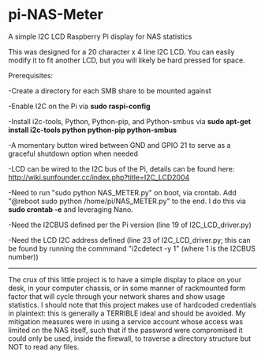 # pi-NAS-Meter

A simple I2C LCD Raspberry Pi display for NAS statistics

This was designed for a 20 character x 4 line I2C LCD. You can easily modify it to fit another LCD, but you will likely be hard pressed for space.

Prerequisites:

-Create a directory for each SMB share to be mounted against

-Enable I2C on the Pi via **sudo raspi-config**

-Install i2c-tools, Python, Python-pip, and Python-smbus via **sudo apt-get install i2c-tools python python-pip python-smbus**

-A momentary button wired between GND and GPIO 21 to serve as a graceful shutdown option when needed

-LCD can be wired to the I2C bus of the Pi, details can be found here: http://wiki.sunfounder.cc/index.php?title=I2C_LCD2004

-Need to run "sudo python NAS_METER.py" on boot, via crontab. Add "@reboot sudo python /home/pi/NAS_METER.py" to the end. I do this via **sudo crontab -e** and leveraging Nano.

-Need the I2CBUS defined per the Pi version (line 19 of I2C_LCD_driver.py)

-Need the LCD I2C address defined (line 23 of I2C_LCD_driver.py; this can be found by running the commmand "i2cdetect -y 1" (where 1 is the I2CBUS number))

-----------------------------------------------------------------------------

The crux of this little project is to have a simple display to place on your desk, in your computer chassis, or in some manner of rackmounted form factor that will cycle through your network shares and show usage statistics. I should note that this project makes use of hardcoded credentials in plaintext: this is generally a TERRIBLE ideal and should be avoided. My mitigation measures were in using a service account whose access was limited on the NAS itself, such that if the password were compromised it could only be used, inside the firewall, to traverse a directory structure but NOT to read any files.

